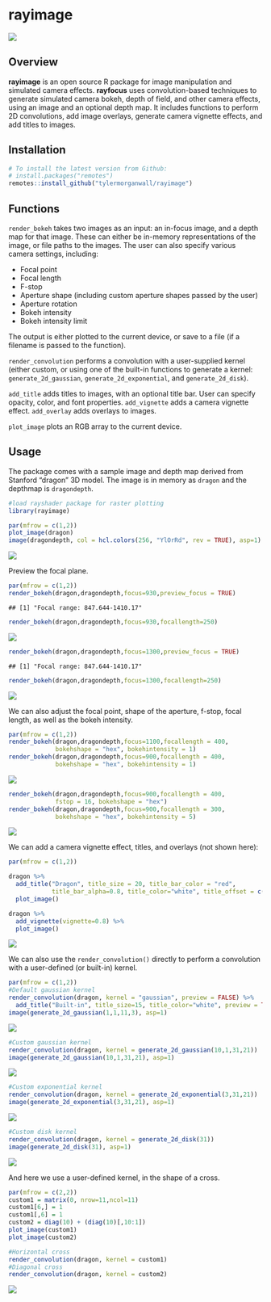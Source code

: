 
# rayimage

<img src="man/figures/githubdemo.gif" ></img>

## Overview

**rayimage** is an open source R package for image manipulation and
simulated camera effects. **rayfocus** uses convolution-based techniques
to generate simulated camera bokeh, depth of field, and other camera
effects, using an image and an optional depth map. It includes functions
to perform 2D convolutions, add image overlays, generate camera vignette
effects, and add titles to images.

## Installation

``` r
# To install the latest version from Github:
# install.packages("remotes")
remotes::install_github("tylermorganwall/rayimage")
```

## Functions

`render_bokeh` takes two images as an input: an in-focus image, and a
depth map for that image. These can either be in-memory representations
of the image, or file paths to the images. The user can also specify
various camera settings, including:

  - Focal point
  - Focal length
  - F-stop
  - Aperture shape (including custom aperture shapes passed by the user)
  - Aperture rotation
  - Bokeh intensity
  - Bokeh intensity limit

The output is either plotted to the current device, or save to a file
(if a filename is passed to the function).

`render_convolution` performs a convolution with a user-supplied kernel
(either custom, or using one of the built-in functions to generate a
kernel: `generate_2d_gaussian`, `generate_2d_exponential`, and
`generate_2d_disk`).

`add_title` adds titles to images, with an optional title bar. User can
specify opacity, color, and font properties. `add_vignette` adds a
camera vignette effect. `add_overlay` adds overlays to images.

`plot_image` plots an RGB array to the current device.

## Usage

The package comes with a sample image and depth map derived from
Stanford “dragon” 3D model. The image is in memory as `dragon` and the
depthmap is `dragondepth`.

``` r
#load rayshader package for raster plotting
library(rayimage)

par(mfrow = c(1,2))
plot_image(dragon)
image(dragondepth, col = hcl.colors(256, "YlOrRd", rev = TRUE), asp=1)
```

![](man/figures/unnamed-chunk-1-1.png)<!-- -->

Preview the focal plane.

``` r
par(mfrow = c(1,2))
render_bokeh(dragon,dragondepth,focus=930,preview_focus = TRUE)
```

    ## [1] "Focal range: 847.644-1410.17"

``` r
render_bokeh(dragon,dragondepth,focus=930,focallength=250)
```

![](man/figures/unnamed-chunk-2-1.png)<!-- -->

``` r
render_bokeh(dragon,dragondepth,focus=1300,preview_focus = TRUE)
```

    ## [1] "Focal range: 847.644-1410.17"

``` r
render_bokeh(dragon,dragondepth,focus=1300,focallength=250)
```

![](man/figures/unnamed-chunk-2-2.png)<!-- -->

We can also adjust the focal point, shape of the aperture, f-stop, focal
length, as well as the bokeh intensity.

``` r
par(mfrow = c(1,2))
render_bokeh(dragon,dragondepth,focus=1100,focallength = 400,
             bokehshape = "hex", bokehintensity = 1)
render_bokeh(dragon,dragondepth,focus=900,focallength = 400,
             bokehshape = "hex", bokehintensity = 1)
```

![](man/figures/unnamed-chunk-3-1.png)<!-- -->

``` r
render_bokeh(dragon,dragondepth,focus=900,focallength = 400,
             fstop = 16, bokehshape = "hex")
render_bokeh(dragon,dragondepth,focus=900,focallength = 300,
             bokehshape = "hex", bokehintensity = 5)
```

![](man/figures/unnamed-chunk-3-2.png)<!-- -->

We can add a camera vignette effect, titles, and overlays (not shown
here):

``` r
par(mfrow = c(1,2))

dragon %>%
  add_title("Dragon", title_size = 20, title_bar_color = "red", 
            title_bar_alpha=0.8, title_color="white", title_offset = c(12,12)) %>%
  plot_image()

dragon %>%
  add_vignette(vignette=0.8) %>%
  plot_image()
```

![](man/figures/unnamed-chunk-4-1.png)<!-- -->

We can also use the `render_convolution()` directly to perform a
convolution with a user-defined (or built-in) kernel.

``` r
par(mfrow = c(1,2))
#Default gaussian kernel
render_convolution(dragon, kernel = "gaussian", preview = FALSE) %>%
  add_title("Built-in", title_size=15, title_color="white", preview = TRUE)
image(generate_2d_gaussian(1,1,11,3), asp=1)
```

![](man/figures/unnamed-chunk-5-1.png)<!-- -->

``` r
#Custom gaussian kernel
render_convolution(dragon, kernel = generate_2d_gaussian(10,1,31,21))
image(generate_2d_gaussian(10,1,31,21), asp=1)
```

![](man/figures/unnamed-chunk-5-2.png)<!-- -->

``` r
#Custom exponential kernel
render_convolution(dragon, kernel = generate_2d_exponential(3,31,21))
image(generate_2d_exponential(3,31,21), asp=1)
```

![](man/figures/unnamed-chunk-5-3.png)<!-- -->

``` r
#Custom disk kernel
render_convolution(dragon, kernel = generate_2d_disk(31))
image(generate_2d_disk(31), asp=1)
```

![](man/figures/unnamed-chunk-5-4.png)<!-- -->

And here we use a user-defined kernel, in the shape of a cross.

``` r
par(mfrow = c(2,2))
custom1 = matrix(0, nrow=11,ncol=11)
custom1[6,] = 1
custom1[,6] = 1
custom2 = diag(10) + (diag(10)[,10:1])
plot_image(custom1)
plot_image(custom2)

#Horizontal cross
render_convolution(dragon, kernel = custom1)
#Diagonal cross
render_convolution(dragon, kernel = custom2)
```

![](man/figures/unnamed-chunk-6-1.png)<!-- -->
